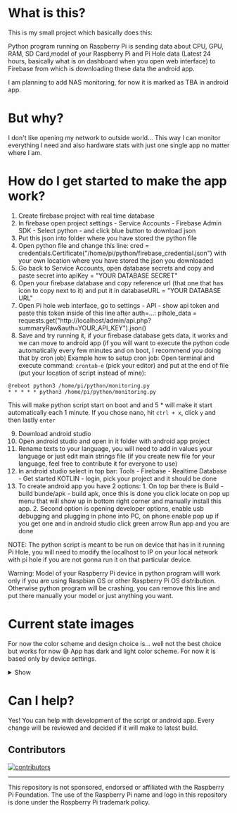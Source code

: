 # What is this?
This is my small project which basically does this:

Python program running on Raspberry Pi is sending data about CPU, GPU, RAM, SD Card,model of your Raspberry Pi and Pi Hole data (Latest 24 hours, basically what is on dashboard when you open web interface) to Firebase from which is downloading these data the android app.

I am planning to add NAS monitoring, for now it is marked as TBA in android app.

# But why?
I don't like opening my network to outside world... This way I can monitor everything I need and also hardware stats with just one single app no matter where I am.

# How do I get started to make the app work?
1. Create firebase project with real time database
2. In firebase open project settings - Service Accounts - Firebase Admin SDK - Select python - and click blue button to download json
3. Put this json into folder where you have stored the python file
4. Open python file and change this line: cred = credentials.Certificate("/home/pi/python/firebase_credential.json") with your own location where you have stored the json you downloaded
5. Go back to Service Accounts, open database secrets and copy and paste secret into apiKey = "YOUR DATABASE SECRET"
6. Open your firebase database and copy reference url (that one that has icon to copy next to it) and put it in databaseURL = "YOUR DATABASE URL"
7. Open Pi hole web interface, go to settings - API - show api token and paste this token inside of this line after auth=...: pihole_data = requests.get("http://localhost/admin/api.php?summaryRaw&auth=YOUR_API_KEY").json()
8. Save and try running it, if your firebase database gets data, it works and we can move to android app (if you will want to execute the python code automatically every few minutes and on boot, I recommend you doing that by cron job) Example how to setup cron job: Open terminal and execute command: ```crontab-e``` (pick your editor) and put at the end of file (put your location of script instead of mine): 
```
@reboot python3 /home/pi/python/monitoring.py
* * * * * python3 /home/pi/python/monitoring.py
``` 
This will make python script start on boot and and 5 * will make it start automatically each 1 minute. If you chose nano, hit ```ctrl + x```, click ```y``` and then lastly ```enter```

9. Download android studio
10. Open android studio and open in it folder with android app project
11. Rename texts to your language, you will need to add in values your language or just edit main strings file (if you create new file for your language, feel free to contribute it for everyone to use)
12. In android studio select in top bar: Tools - Firebase - Realtime Database - Get started KOTLIN - login, pick your project and it should be done
13. To create android app you have 2 options: 1. On top bar there is Build - build bunde/apk - build apk, once this is done you click locate on pop up menu that will show up in bottom right corner and manually install this app. 2. Second option is opening developer options, enable usb debugging and plugging in phone into PC, on phone enable pop up if you get one and in android studio click green arrow Run app and you are done

NOTE: The python script is meant to be run on device that has in it running Pi Hole, you will need to modify the localhost to IP on your local network with pi hole if you are not gonna run it on that particular device.

Warning: Model of your Raspberry Pi device in python program willl work only if you are using Raspbian OS or other Raspberry Pi OS distribution. Otherwise python program will be crashing, you can remove this line and put there manually your model or just anything you want.

# Current state images
For now the color scheme and design choice is... well not the best choice but works for now 😅 App has dark and light color scheme. For now it is based only by device settings.
<details> 
   <summary>Show</summary> 
<img src="https://user-images.githubusercontent.com/26904790/235367912-683662e5-bda0-45bd-adf2-7572b9c07854.png" width = "200px"> <img src="https://user-images.githubusercontent.com/26904790/235367913-babc4aba-0ae4-4c87-9a71-25c34a60fb01.png" width = "200px">
<img src="https://user-images.githubusercontent.com/26904790/235367914-28886dcb-b1c1-4c22-a5c7-d73fba26da91.png" width = "200px">
<img src="https://user-images.githubusercontent.com/26904790/235367915-b76e4dbd-b1ae-4751-a2aa-d1eebdad5ade.png" width = "200px">
<img src="https://user-images.githubusercontent.com/26904790/235367916-671676e8-18a0-478e-988f-541d345ec1cf.png" width = "200px">
<img src="https://user-images.githubusercontent.com/26904790/235367917-720e167b-2667-44b8-9e3e-215128d5e305.png" width = "200px">
   </details>

# Can I help?
Yes! You can help with development of the script or android app. Every change will be reviewed and decided if it will make to latest build.

## Contributors

[![contributors](https://contrib.rocks/image?repo=marek-guran/Raspberry-Pi-Monitoring)](https://github.com/marek-guran/Raspberry-Pi-Monitoring/graphs/contributors)

---
This repository is not sponsored, endorsed or affiliated with the Raspberry Pi Foundation. The use of the Raspberry Pi name and logo in this repository is done under the Raspberry Pi trademark policy.
